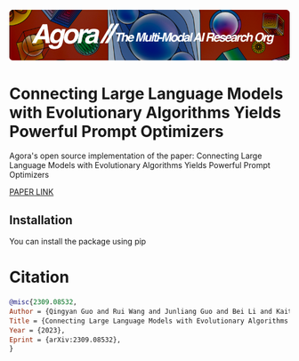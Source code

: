 [![Multi-Modality](agorabanner.png)](https://discord.gg/qUtxnK2NMf)

# Connecting Large Language Models with Evolutionary Algorithms Yields Powerful Prompt Optimizers
Agora's open source implementation of the paper: Connecting Large Language Models with Evolutionary Algorithms Yields Powerful Prompt Optimizers

[PAPER LINK](https://arxiv.org/pdf/2309.08532.pdf)

## Installation

You can install the package using pip

# Citation
```BibTeX
@misc{2309.08532,
Author = {Qingyan Guo and Rui Wang and Junliang Guo and Bei Li and Kaitao Song and Xu Tan and Guoqing Liu and Jiang Bian and Yujiu Yang},
Title = {Connecting Large Language Models with Evolutionary Algorithms Yields Powerful Prompt Optimizers},
Year = {2023},
Eprint = {arXiv:2309.08532},
}
```